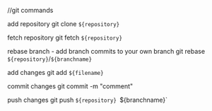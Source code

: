 //git commands

add repository 
git clone `${repository}`

fetch repository
git fetch `${repository}`

rebase branch - add branch commits to your own branch
git rebase `${repository}`/`${branchname}`

add changes
git add `${filename}`

commit changes
git commit -m "comment"

push changes
git push `${repository} `${branchname}`





